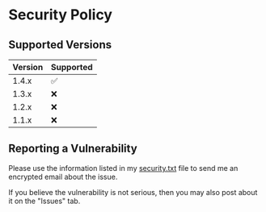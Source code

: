 # Security Policy

## Supported Versions

| Version | Supported          |
| ------- | ------------------ |
| 1.4.x   | :white_check_mark: |
| 1.3.x   | :x:                |
| 1.2.x   | :x:                |
| 1.1.x   | :x:                |

## Reporting a Vulnerability

Please use the information listed in my [security.txt](https://ericswpark.com/.well-known/security.txt) file to send me an encrypted email about the issue.

If you believe the vulnerability is not serious, then you may also post about it on the "Issues" tab.
